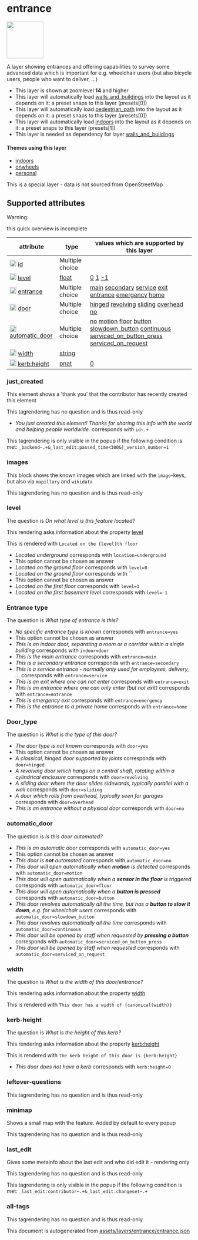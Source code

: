 [//]: # (WARNING: this file is automatically generated. Please find the sources at the bottom and edit those sources)

 entrance 
==========



<img src='https://mapcomplete.osm.be/circle:white;./assets/layers/entrance/entrance.svg' height="100px"> 

A layer showing entrances and offering capabilities to survey some advanced data which is important for e.g. wheelchair users (but also bicycle users, people who want to deliver, …)






  - This layer is shown at zoomlevel **14** and higher
  - This layer will automatically load  [walls_and_buildings](./walls_and_buildings.md)  into the layout as it depends on it:  a preset snaps to this layer (presets[0])
  - This layer will automatically load  [pedestrian_path](./pedestrian_path.md)  into the layout as it depends on it:  a preset snaps to this layer (presets[0])
  - This layer will automatically load  [indoors](./indoors.md)  into the layout as it depends on it:  a preset snaps to this layer (presets[1])
  - This layer is needed as dependency for layer [walls_and_buildings](#walls_and_buildings)




#### Themes using this layer 





  - [indoors](https://mapcomplete.osm.be/indoors)
  - [onwheels](https://mapcomplete.osm.be/onwheels)
  - [personal](https://mapcomplete.osm.be/personal)


This is a special layer - data is not sourced from OpenStreetMap



 Supported attributes 
----------------------



Warning: 

this quick overview is incomplete



attribute | type | values which are supported by this layer
----------- | ------ | ------------------------------------------
[<img src='https://mapcomplete.osm.be/assets/svg/statistics.svg' height='18px'>](https://taginfo.openstreetmap.org/keys/id#values) [id](https://wiki.openstreetmap.org/wiki/Key:id) | Multiple choice | 
[<img src='https://mapcomplete.osm.be/assets/svg/statistics.svg' height='18px'>](https://taginfo.openstreetmap.org/keys/level#values) [level](https://wiki.openstreetmap.org/wiki/Key:level) | [float](../SpecialInputElements.md#float) | [0](https://wiki.openstreetmap.org/wiki/Tag:level%3D0) [1](https://wiki.openstreetmap.org/wiki/Tag:level%3D1) [-1](https://wiki.openstreetmap.org/wiki/Tag:level%3D-1)
[<img src='https://mapcomplete.osm.be/assets/svg/statistics.svg' height='18px'>](https://taginfo.openstreetmap.org/keys/entrance#values) [entrance](https://wiki.openstreetmap.org/wiki/Key:entrance) | Multiple choice | [](https://wiki.openstreetmap.org/wiki/Tag:entrance%3D) [main](https://wiki.openstreetmap.org/wiki/Tag:entrance%3Dmain) [secondary](https://wiki.openstreetmap.org/wiki/Tag:entrance%3Dsecondary) [service](https://wiki.openstreetmap.org/wiki/Tag:entrance%3Dservice) [exit](https://wiki.openstreetmap.org/wiki/Tag:entrance%3Dexit) [entrance](https://wiki.openstreetmap.org/wiki/Tag:entrance%3Dentrance) [emergency](https://wiki.openstreetmap.org/wiki/Tag:entrance%3Demergency) [home](https://wiki.openstreetmap.org/wiki/Tag:entrance%3Dhome)
[<img src='https://mapcomplete.osm.be/assets/svg/statistics.svg' height='18px'>](https://taginfo.openstreetmap.org/keys/door#values) [door](https://wiki.openstreetmap.org/wiki/Key:door) | Multiple choice | [hinged](https://wiki.openstreetmap.org/wiki/Tag:door%3Dhinged) [revolving](https://wiki.openstreetmap.org/wiki/Tag:door%3Drevolving) [sliding](https://wiki.openstreetmap.org/wiki/Tag:door%3Dsliding) [overhead](https://wiki.openstreetmap.org/wiki/Tag:door%3Doverhead) [no](https://wiki.openstreetmap.org/wiki/Tag:door%3Dno)
[<img src='https://mapcomplete.osm.be/assets/svg/statistics.svg' height='18px'>](https://taginfo.openstreetmap.org/keys/automatic_door#values) [automatic_door](https://wiki.openstreetmap.org/wiki/Key:automatic_door) | Multiple choice | [no](https://wiki.openstreetmap.org/wiki/Tag:automatic_door%3Dno) [motion](https://wiki.openstreetmap.org/wiki/Tag:automatic_door%3Dmotion) [floor](https://wiki.openstreetmap.org/wiki/Tag:automatic_door%3Dfloor) [button](https://wiki.openstreetmap.org/wiki/Tag:automatic_door%3Dbutton) [slowdown_button](https://wiki.openstreetmap.org/wiki/Tag:automatic_door%3Dslowdown_button) [continuous](https://wiki.openstreetmap.org/wiki/Tag:automatic_door%3Dcontinuous) [serviced_on_button_press](https://wiki.openstreetmap.org/wiki/Tag:automatic_door%3Dserviced_on_button_press) [serviced_on_request](https://wiki.openstreetmap.org/wiki/Tag:automatic_door%3Dserviced_on_request)
[<img src='https://mapcomplete.osm.be/assets/svg/statistics.svg' height='18px'>](https://taginfo.openstreetmap.org/keys/width#values) [width](https://wiki.openstreetmap.org/wiki/Key:width) | [string](../SpecialInputElements.md#string) | 
[<img src='https://mapcomplete.osm.be/assets/svg/statistics.svg' height='18px'>](https://taginfo.openstreetmap.org/keys/kerb:height#values) [kerb:height](https://wiki.openstreetmap.org/wiki/Key:kerb:height) | [pnat](../SpecialInputElements.md#pnat) | [0](https://wiki.openstreetmap.org/wiki/Tag:kerb:height%3D0)




### just_created 



This element shows a 'thank you' that the contributor has recently created this element

This tagrendering has no question and is thus read-only





  - *You just created this element! Thanks for sharing this info with the world and helping people worldwide.*  corresponds with  `id~.+`


This tagrendering is only visible in the popup if the following condition is met: `_backend~.+&_last_edit:passed_time<300&|_version_number=1`



### images 



This block shows the known images which are linked with the `image`-keys, but also via `mapillary` and `wikidata`

This tagrendering has no question and is thus read-only





### level 



The question is  *On what level is this feature located?*

This rendering asks information about the property  [level](https://wiki.openstreetmap.org/wiki/Key:level) 

This is rendered with  `Located on the {level}th floor`





  - *Located underground*  corresponds with  `location=underground`
  - This option cannot be chosen as answer
  - *Located on the ground floor*  corresponds with  `level=0`
  - *Located on the ground floor*  corresponds with  ``
  - This option cannot be chosen as answer
  - *Located on the first floor*  corresponds with  `level=1`
  - *Located on the first basement level*  corresponds with  `level=-1`




### Entrance type 



The question is  *What type of entrance is this?*





  - *No specific entrance type is known*  corresponds with  `entrance=yes`
  - This option cannot be chosen as answer
  - *This is an indoor door, separating a room or a corridor within a single building*  corresponds with  `indoor=door`
  - *This is the main entrance*  corresponds with  `entrance=main`
  - *This is a secondary entrance*  corresponds with  `entrance=secondary`
  - *This is a service entrance - normally only used for employees, delivery, …*  corresponds with  `entrance=service`
  - *This is an exit where one can not enter*  corresponds with  `entrance=exit`
  - *This is an entrance where one can only enter (but not exit)*  corresponds with  `entrance=entrance`
  - *This is emergency exit*  corresponds with  `entrance=emergency`
  - *This is the entrance to a private home*  corresponds with  `entrance=home`




### Door_type 



The question is  *What is the type of this door?*





  - *The door type is not known*  corresponds with  `door=yes`
  - This option cannot be chosen as answer
  - *A classical, hinged door supported by joints*  corresponds with  `door=hinged`
  - *A revolving door which hangs on a central shaft, rotating within a cylindrical enclosure*  corresponds with  `door=revolving`
  - *A sliding door where the door slides sidewards, typically parallel with a wall*  corresponds with  `door=sliding`
  - *A door which rolls from overhead, typically seen for garages*  corresponds with  `door=overhead`
  - *This is an entrance without a physical door*  corresponds with  `door=no`




### automatic_door 



The question is  *Is this door automated?*





  - *This is an automatic door*  corresponds with  `automatic_door=yes`
  - This option cannot be chosen as answer
  - *This door is <b>not</b> automated*  corresponds with  `automatic_door=no`
  - *This door will open automatically when <b>motion</b> is detected*  corresponds with  `automatic_door=motion`
  - *This door will open automatically when a <b>sensor in the floor</b> is triggered*  corresponds with  `automatic_door=floor`
  - *This door will open automatically when a <b>button is pressed</b>*  corresponds with  `automatic_door=button`
  - *This door revolves automatically all the time, but has a <b>button to slow it down</b>, e.g. for wheelchair users*  corresponds with  `automatic_door=slowdown_button`
  - *This door revolves automatically all the time*  corresponds with  `automatic_door=continuous`
  - *This door will be opened by staff when requested by <b>pressing a button</b>*  corresponds with  `automatic_door=serviced_on_button_press`
  - *This door will be opened by staff when requested*  corresponds with  `automatic_door=serviced_on_request`




### width 



The question is  *What is the width of this door/entrance?*

This rendering asks information about the property  [width](https://wiki.openstreetmap.org/wiki/Key:width) 

This is rendered with  `This door has a width of {canonical(width)}`





### kerb-height 



The question is  *What is the height of this kerb?*

This rendering asks information about the property  [kerb:height](https://wiki.openstreetmap.org/wiki/Key:kerb:height) 

This is rendered with  `The kerb height of this door is {kerb:height}`





  - *This door does not have a kerb*  corresponds with  `kerb:height=0`




### leftover-questions 



This tagrendering has no question and is thus read-only





### minimap 



Shows a small map with the feature. Added by default to every popup

This tagrendering has no question and is thus read-only





### last_edit 



Gives some metainfo about the last edit and who did edit it - rendering only

This tagrendering has no question and is thus read-only



This tagrendering is only visible in the popup if the following condition is met: `_last_edit:contributor~.+&_last_edit:changeset~.+`



### all-tags 



This tagrendering has no question and is thus read-only

 

This document is autogenerated from [assets/layers/entrance/entrance.json](https://github.com/pietervdvn/MapComplete/blob/develop/assets/layers/entrance/entrance.json)
